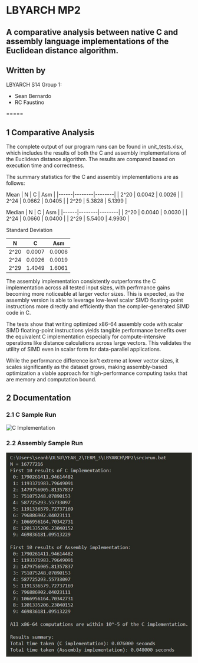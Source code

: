 # LBYARCH MP2
## A comparative analysis between native C and assembly language implementations of the Euclidean distance algorithm.

## Written by
LBYARCH S14 Group 1:
- Sean Bernardo
- RC Faustino

=====

## 1 Comparative Analysis

The complete output of our program runs can be found in unit_tests.xlsx, which includes the results of both the C and assembly implementations of the Euclidean distance algorithm. The results are compared based on execution time and correctness.

The summary statistics for the C and assembly implementations are as follows:

Mean
| N    | C      | Asm    |
|------|--------|--------|
| 2^20 | 0.0042 | 0.0026 |
| 2^24 | 0.0662 | 0.0405 |
| 2^29 | 5.3828 | 5.1399 |

Median
| N    | C      | Asm    |
|------|--------|--------|
| 2^20 | 0.0040 | 0.0030 |
| 2^24 | 0.0660 | 0.0400 |
| 2^29 | 5.5400 | 4.9930 |

Standard Deviation

| N    | C      | Asm    |
|------|--------|--------|
| 2^20 | 0.0007 | 0.0006 |
| 2^24 | 0.0026 | 0.0019 |
| 2^29 | 1.4049 | 1.6061 |

The assembly implementation consistently outperforms the C implementation across all tested input sizes, with perfrmance gains becoming more noticeable at larger vector sizes. This is expected, as the assembly version is able to leverage low-level scalar SIMD floating-point instructions more directly and efficiently than the compiler-generated SIMD code in C.

The tests show that writing optimized x86-64 assembly code with scalar SIMD floating-point instructions yields tangible performance benefits over the equivalent C implementation especially for compute-intensive operations like distance calculations across large vectors. This validates the utility of SIMD even in scalar form for data-parallel applications.

While the performance difference isn't extreme at lower vector sizes, it scales significantly as the dataset grows, making assembly-based optimization a viable approach for high-performance computing tasks that are memory and computation bound.

## 2 Documentation

### 2.1 C Sample Run

![C Implementation](images/c_run.jpg)

### 2.2 Assembly Sample Run

![x86-64 Assembly](images/x86_run.jpg)